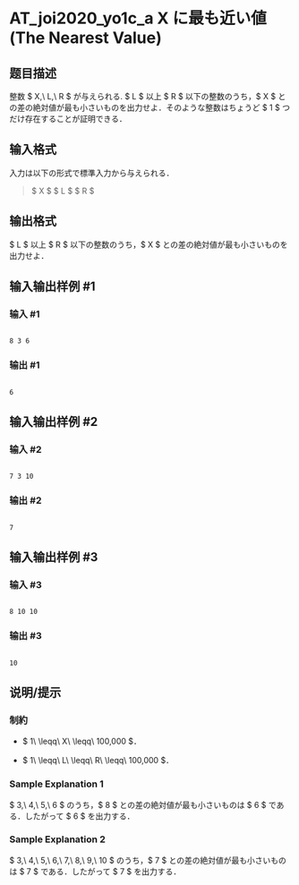 # AT_joi2020_yo1c_a X に最も近い値 (The Nearest Value)

## 题目描述

[problemUrl]: https://atcoder.jp/contests/joi2020yo1c/tasks/joi2020_yo1c_a

整数 $ X,\ L,\ R $ が与えられる. $ L $ 以上 $ R $ 以下の整数のうち，$ X $ との差の絶対値が最も小さいものを出力せよ．そのような整数はちょうど $ 1 $ つだけ存在することが証明できる．

## 输入格式

入力は以下の形式で標準入力から与えられる．

> $ X $ $ L $ $ R $

## 输出格式

$ L $ 以上 $ R $ 以下の整数のうち，$ X $ との差の絶対値が最も小さいものを出力せよ．

## 输入输出样例 #1

### 输入 #1

```
8 3 6
```

### 输出 #1

```
6
```

## 输入输出样例 #2

### 输入 #2

```
7 3 10
```

### 输出 #2

```
7
```

## 输入输出样例 #3

### 输入 #3

```
8 10 10
```

### 输出 #3

```
10
```

## 说明/提示

### 制約

- $ 1\ \leqq\ X\ \leqq\ 100\,000 $．
- $ 1\ \leqq\ L\ \leqq\ R\ \leqq\ 100\,000 $．

### Sample Explanation 1

$ 3,\ 4,\ 5,\ 6 $ のうち，$ 8 $ との差の絶対値が最も小さいものは $ 6 $ である．したがって $ 6 $ を出力する．

### Sample Explanation 2

$ 3,\ 4,\ 5,\ 6,\ 7,\ 8,\ 9,\ 10 $ のうち，$ 7 $ との差の絶対値が最も小さいものは $ 7 $ である．したがって $ 7 $ を出力する．